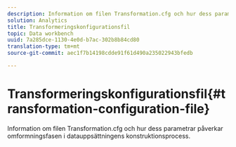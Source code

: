 ```yaml
---
description: Information om filen Transformation.cfg och hur dess parametrar påverkar omformningsfasen i datauppsättningens konstruktionsprocess.
solution: Analytics
title: Transformeringskonfigurationsfil
topic: Data workbench
uuid: 7a285dce-1130-4e0d-b7ac-302b8b84cd80
translation-type: tm+mt
source-git-commit: aec1f7b14198cdde91f61d490a235022943bfedb

---
```



# Transformeringskonfigurationsfil{#transformation-configuration-file}

Information om filen Transformation.cfg och hur dess parametrar påverkar omformningsfasen i datauppsättningens konstruktionsprocess.

